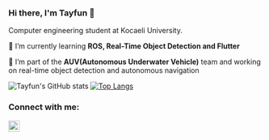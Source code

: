 ### Hi there, I'm Tayfun 👋

Computer engineering student at Kocaeli University.

🌱 I’m currently learning **ROS, Real-Time Object Detection and Flutter**

:ocean: I’m part of the **AUV(Autonomous Underwater Vehicle)** team and working on real-time object detection and autonomous navigation

![Tayfun's GitHub stats](https://github-readme-stats.vercel.app/api?username=tayfunkscu&hide=contribs,prs)
[![Top Langs](https://github-readme-stats.vercel.app/api/top-langs/?username=tayfunkscu&langs_count=4&layout=compact)](https://github.com/anuraghazra/github-readme-stats)

### Connect with me:

[<img align="left" alt="codeSTACKr | LinkedIn" width="22px" src="https://cdn.jsdelivr.net/npm/simple-icons@v3/icons/linkedin.svg" />][linkedin]

[linkedin]: https://linkedin.com/in/tayfunkscu
